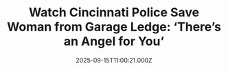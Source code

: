 ---
title: "Watch Cincinnati Police Save Woman from Garage Ledge: ‘There’s an Angel for You’"
date: 2025-09-15T11:00:21.000Z
category: Human Kindness
externalLink: "https://www.goodnewsnetwork.org/watch-cincinnati-police-save-woman-from-garage-ledge-theres-an-angel-for-you/"
image: ""
excerpt: "Ohio police officers recently saved a suicidal woman threatening to jump from the 5th floor of a parking garage. Captured on the officers’ body cameras, the harrowing, yet inspiring moments demonstrate the city’s finest in their finest hour. Multiple bystanders called 911 after seeing a silhouette on the roof of the garage, sending officers from […] The post Watch Cincinnati…"
---